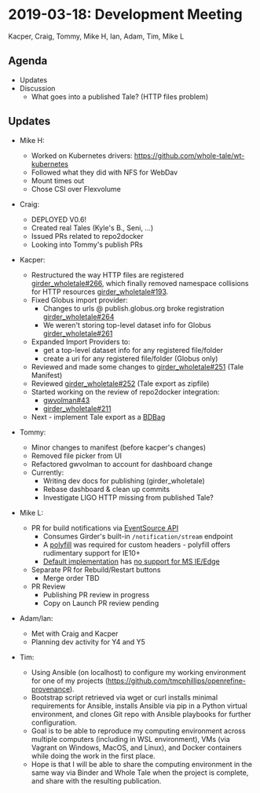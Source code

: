 2019-03-18: Development Meeting
===============================
Kacper, Craig, Tommy, Mike H, Ian, Adam, Tim, Mike L


Agenda
------
* Updates
* Discussion
    * What goes into a published Tale? (HTTP files problem)

Updates
-------

* Mike H:
  * Worked on Kubernetes drivers: https://github.com/whole-tale/wt-kubernetes
  * Followed what they did with NFS for WebDav
  * Mount times out
  * Chose CSI over Flexvolume

* Craig:
    * DEPLOYED V0.6!
    * Created real Tales (Kyle's B., Seni, ...)
    * Issued PRs related to repo2docker
    * Looking into Tommy's publish PRs
 
* Kacper:
    * Restructured the way HTTP files are registered [girder_wholetale#266](https://github.com/whole-tale/girder_wholetale/pull/266), which finally removed namespace collisions for HTTP resources [girder_wholetale#193](https://github.com/whole-tale/girder_wholetale/issue/193).
    * Fixed Globus import provider:
        * Changes to urls @ publish.globus.org broke registration [girder_wholetale#264](https://github.com/whole-tale/girder_wholetale/pull/264)
        * We weren't storing top-level dataset info for Globus [girder_wholetale#261](https://github.com/whole-tale/girder_wholetale/pull/261)
    * Expanded Import Providers to:
        * get a top-level dataset info for any registered file/folder
        * create a uri for any registered file/folder (Globus only)
    * Reviewed and made some changes to [girder_wholetale#251](https://github.com/whole-tale/girder_wholetale/pull/251) (Tale Manifest)
    * Reviewed [girder_wholetale#252](https://github.com/whole-tale/girder_wholetale/pull/252) (Tale export as zipfile)
    * Started working on the review of repo2docker integration:
        * [gwvolman#43](https://github.com/whole-tale/gwvolman/pull/43)
        * [girder_wholetale#211](https://github.com/whole-tale/girder_wholetale/pull/211)
    * Next - implement Tale export as a [BDBag](https://github.com/fair-research/bdbag)

* Tommy:
    * Minor changes to manifest (before kacper's changes)
    * Removed file picker from UI
    * Refactored gwvolman to account for dashboard change
    * Currently: 
        * Writing dev docs for publishing (girder_wholetale)
        * Rebase dashboard & clean up commits
        * Investigate LIGO HTTP missing from published Tale?

* Mike L:
    * PR for build notifications via [EventSource API](https://developer.mozilla.org/en-US/docs/Web/API/Server-sent_events/Using_server-sent_events)
        * Consumes Girder's built-in `/notification/stream` endpoint
        * A [polyfill](https://github.com/Yaffle/EventSource) was required for custom headers - polyfill offers rudimentary support for IE10+
        * [Default implementation](https://caniuse.com/#feat=eventsource) has [no support for MS IE/Edge](https://developer.mozilla.org/en-US/docs/Web/API/EventSource#Browser_compatibility)
    * Separate PR for Rebuild/Restart buttons
        * Merge order TBD
    * PR Review
        * Publishing PR review in progress
        * Copy on Launch PR review pending

* Adam/Ian:
    * Met with Craig and Kacper
    * Planning dev activity for Y4 and Y5

* Tim:
    * Using Ansible (on localhost) to configure my working environment for one of my projects (https://github.com/tmcphillips/openrefine-provenance).
    * Bootstrap script retrieved via wget or curl installs minimal requirements for Ansible, installs Ansible via pip in a Python virtual environment, and clones Git repo with Ansible playbooks for further configuration. 
    * Goal is to be able to reproduce my computing environment across multiple computers (including in WSL environment), VMs (via Vagrant on Windows, MacOS, and Linux), and Docker containers while doing the work in the first place.
    * Hope is that I will be able to share the computing environment in the same way via Binder and Whole Tale when the project is complete, and share with the resulting publication.

